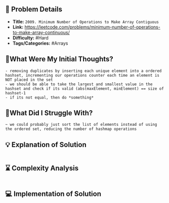 ## 📝 Problem Details

- **Title:** `2009. Minimum Number of Operations to Make Array Contiguous`
- **Link:** https://leetcode.com/problems/minimum-number-of-operations-to-make-array-continuous/
- **Difficulty:** #Hard 
- **Tags/Categories:** #Arrays

## 💭What Were My Initial Thoughts?

```
- removing duplicates by inserting each unique element into a ordered hashset, incrementing our operations counter each time an element is NOT placed in the set 
- we should be able to take the largest and smallest value in the hashset and check if its valid (abs(maxElement, minElement) == size of hashset-1 
- if its not equal, then do *something*
```

## 🤔What Did I Struggle With?

```
~ we could probably just sort the list of elements instead of using the ordered set, reducing the number of hashmap operations
```

## 💡 Explanation of Solution

```

```

## ⌛ Complexity Analysis

```

```

## 💻 Implementation of Solution

```cpp

```